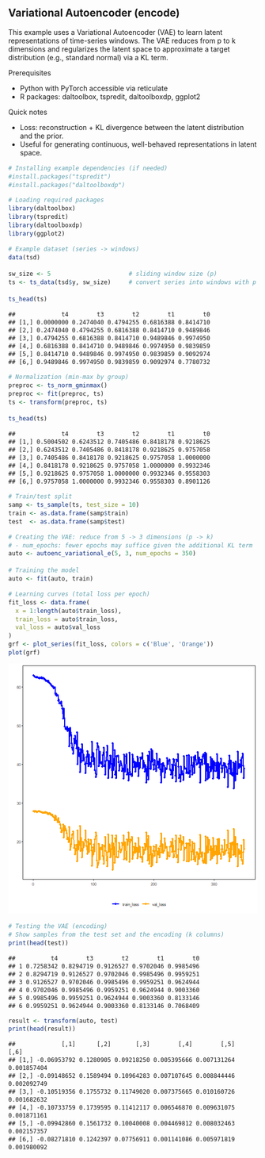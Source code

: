 ## Variational Autoencoder (encode)

This example uses a Variational Autoencoder (VAE) to learn latent representations of time-series windows. The VAE reduces from p to k dimensions and regularizes the latent space to approximate a target distribution (e.g., standard normal) via a KL term.

Prerequisites
- Python with PyTorch accessible via reticulate
- R packages: daltoolbox, tspredit, daltoolboxdp, ggplot2

Quick notes
- Loss: reconstruction + KL divergence between the latent distribution and the prior.
- Useful for generating continuous, well-behaved representations in latent space.


``` r
# Installing example dependencies (if needed)
#install.packages("tspredit")
#install.packages("daltoolboxdp")
```


``` r
# Loading required packages
library(daltoolbox)
library(tspredit)
library(daltoolboxdp)
library(ggplot2)
```


``` r
# Example dataset (series -> windows)
data(tsd)

sw_size <- 5                      # sliding window size (p)
ts <- ts_data(tsd$y, sw_size)     # convert series into windows with p columns

ts_head(ts)
```

```
##             t4        t3        t2        t1        t0
## [1,] 0.0000000 0.2474040 0.4794255 0.6816388 0.8414710
## [2,] 0.2474040 0.4794255 0.6816388 0.8414710 0.9489846
## [3,] 0.4794255 0.6816388 0.8414710 0.9489846 0.9974950
## [4,] 0.6816388 0.8414710 0.9489846 0.9974950 0.9839859
## [5,] 0.8414710 0.9489846 0.9974950 0.9839859 0.9092974
## [6,] 0.9489846 0.9974950 0.9839859 0.9092974 0.7780732
```


``` r
# Normalization (min-max by group)
preproc <- ts_norm_gminmax()
preproc <- fit(preproc, ts)
ts <- transform(preproc, ts)

ts_head(ts)
```

```
##             t4        t3        t2        t1        t0
## [1,] 0.5004502 0.6243512 0.7405486 0.8418178 0.9218625
## [2,] 0.6243512 0.7405486 0.8418178 0.9218625 0.9757058
## [3,] 0.7405486 0.8418178 0.9218625 0.9757058 1.0000000
## [4,] 0.8418178 0.9218625 0.9757058 1.0000000 0.9932346
## [5,] 0.9218625 0.9757058 1.0000000 0.9932346 0.9558303
## [6,] 0.9757058 1.0000000 0.9932346 0.9558303 0.8901126
```


``` r
# Train/test split
samp <- ts_sample(ts, test_size = 10)
train <- as.data.frame(samp$train)
test  <- as.data.frame(samp$test)
```


``` r
# Creating the VAE: reduce from 5 -> 3 dimensions (p -> k)
# - num_epochs: fewer epochs may suffice given the additional KL term
auto <- autoenc_variational_e(5, 3, num_epochs = 350)

# Training the model
auto <- fit(auto, train)
```


``` r
# Learning curves (total loss per epoch)
fit_loss <- data.frame(
  x = 1:length(auto$train_loss),
  train_loss = auto$train_loss,
  val_loss = auto$val_loss
)
grf <- plot_series(fit_loss, colors = c('Blue', 'Orange'))
plot(grf)
```

![plot of chunk unnamed-chunk-7](fig/autoenc_variational_e/unnamed-chunk-7-1.png)


``` r
# Testing the VAE (encoding)
# Show samples from the test set and the encoding (k columns)
print(head(test))
```

```
##          t4        t3        t2        t1        t0
## 1 0.7258342 0.8294719 0.9126527 0.9702046 0.9985496
## 2 0.8294719 0.9126527 0.9702046 0.9985496 0.9959251
## 3 0.9126527 0.9702046 0.9985496 0.9959251 0.9624944
## 4 0.9702046 0.9985496 0.9959251 0.9624944 0.9003360
## 5 0.9985496 0.9959251 0.9624944 0.9003360 0.8133146
## 6 0.9959251 0.9624944 0.9003360 0.8133146 0.7068409
```

``` r
result <- transform(auto, test)
print(head(result))
```

```
##             [,1]      [,2]       [,3]        [,4]        [,5]        [,6]
## [1,] -0.06953792 0.1280905 0.09218250 0.005395666 0.007131264 0.001857404
## [2,] -0.09148652 0.1589494 0.10964283 0.007107645 0.008844446 0.002092749
## [3,] -0.10519356 0.1755732 0.11749020 0.007375665 0.010160726 0.001682632
## [4,] -0.10733759 0.1739595 0.11412117 0.006546870 0.009631075 0.001871161
## [5,] -0.09942860 0.1561732 0.10040008 0.004469812 0.008032463 0.002157357
## [6,] -0.08271810 0.1242397 0.07756911 0.001141086 0.005971819 0.001980092
```

